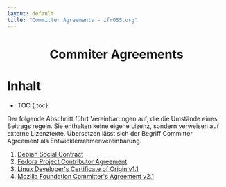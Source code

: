 ```yaml
---
layout: default
title: "Committer Agreements - ifrOSS.org"
---
```


<h1 style="text-align: center;">️Commiter Agreements</h1>
<h1>Inhalt</h1>

* TOC
{:toc}

Der folgende Abschnitt führt Vereinbarungen auf, die die Umstände
eines Beitrags regeln. Sie enthalten keine eigene Lizenz, sondern
verweisen auf externe Lizenztexte. Übersetzen lässt sich der
Begriff Committer Agreement als Entwicklerrahmenvereinbarung.

1. [Debian Social Contract](https://www.debian.org/social_contract)
2. [Fedora Project Contributor Agreement](https://fedoraproject.org/wiki/Legal:Fedora_Project_Contributor_Agreement#FPCA_Text)
3. [Linux Developer's Certificate of Origin v1.1](http://git.kernel.org/cgit/linux/kernel/git/torvalds/linux.git/tree/Documentation/SubmittingPatches#n358)
4. [Mozilla Foundation Committer's Agreement v2.1](https://www.mozilla.org/hacking/committer/committers-agreement.pdf)
